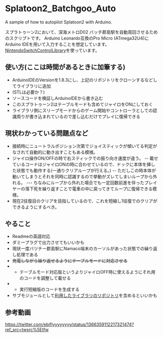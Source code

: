 # Splatoon2_Batchgoo_Auto
A sample of how to autopilot Splatoon2 with Arduino.

スプラトゥーン2において、深海メトロD02 バッチ郡島駅を自動周回させるためのスクリプトです。
Arduino Leonardo互換のPro Micro (ATmega32U4)にArduino IDEを用いて入力することを想定しています。
[NintendoSwitchControlLibrary](https://github.com/lefmarna/NintendoSwitchControlLibrary)を使っています。

## 使い方(ここは時間があるときに加筆する)
- ArduinoIDEのVersionを1.8.3にし、上記のリポジトリをクローンするなどしてライブラリに追加
- (STLは必要か？)
- ソースコードを検証しArduinoIDEから書き込む
- このスプラトゥーン2はテーブルモードも含めてジャイロをONにしておく
- ライブラリ側にスリープモードからのゲーム開始やコントローラとしての認識周りが書き込まれているので差し込むだけでプレイに復帰できる


## 現状わかっている問題点など
- 接続時にニュートラルポジション次第でジョイスティックが傾いてる判定がなされて自動的に動き出すこともある模様。
- ジャイロ操作ON/OFFの時で右スティックでの振り向き速度が違う。
-- 載せているコードはジャイロONの時に合わせているので、ドックに本体を挿した状態でも動作する(一通りクリアループが行える。)
-- ただしこの時本体が動いてしまうとそれを同時に認識するので挙動がズレてしまいループから外れる。
--- ちなみにループから外れた場合でも一定回数前進を伴ったプレイヤーの落下死を繰り返すことで電車の中に戻ってきてループに復帰できる模様。
- 現在2往復目のクリアを目指しているので、これを短縮し1往復でのクリアができるようにするべき。


## やること
- Readmeの英語対応
- ダミープラグで出力させてもいいかも
- 現状一度バツチー郡島駅にNamaco端末のカーソルがあった状態での繰り返し処理である
- ~~充電しながら繰り返せるようにテーブルモードに対応させる~~
- - テーブルモード対応版というよりジャイロOFF時に使えるようにそれ用のコードを調整して載せる
- - 実行短縮版のコードを生成する
- サブモジュールとして[利用したライブラリのリポジトリ](https://github.com/lefmarna/NintendoSwitchControlLibrary)を含めるといいかも


## 参考動画
https://twitter.com/ebiflyyyyyyyy/status/1366359112217321474?ref_src=twsrc%5Etfw

